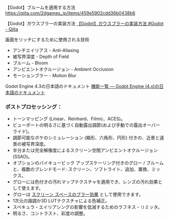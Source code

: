 
【Godot】ブルームを適用する方法
https://qiita.com/2dgames_jp/items/459e5902cdd36b0438b6

【Godot】ガウスブラーの実装方法
[【Godot】ガウスブラーの実装方法 #Godot - Qiita](https://qiita.com/2dgames_jp/items/bbf302201a56c1d6609d)

画面をリッチにするために使用される技術
- アンチエイリアス - Anti-Aliasing
- 被写界深度 - Depth of Field
- ブルーム - Bloom
- アンビエントオクルージョン - Ambient Occlusion
- モーションブラー - Motion Blur

Godot Engine 4.3の日本語のドキュメント
[機能一覧 — Godot Engine (4.x)の日本語のドキュメント](https://docs.godotengine.org/ja/4.x/about/list_of_features.html#id1)

### ポストプロセッシング：
- トーンマッピング (Linear、Reinhard、Filmic、ACES)。
- ビューポートの明るさに基づく自動露出調節(および手動での露出オーバーライド)。
- 調節可能なボケのシミュレーション (箱形、六角形、円形) 付きの、近景と遠景の被写界深度。
- 半分または完全解像度によるスクリーン空間アンビエントオクルージョン (SSAO)。
- オプションのバイキュービック アップスケーリング付きのグロー / ブルームと、複数のブレンドモード: スクリーン、ソフトライト、追加、置換、ミックス。
- グローには色付きの汚れマップテクスチャを適用でき、レンズの汚れ効果として使えます。
- グローは [スクリーン スペースのブラー効果](https://docs.godotengine.org/ja/4.x/tutorials/3d/environment_and_post_processing.html#doc-environment-and-post-processing-using-glow-to-blur-the-screen) として使用できます。
- 1次元の諧調か3D LUTテクスチャによる色補正。
- スペキュラ・エイリアシングの影響を低減するためのラフネス・リミッタ。
- 明るさ、コントラスト、彩度の調整。

